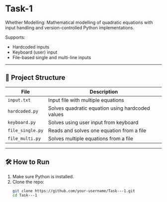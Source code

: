 # Task-1
Whether Modelling: Mathematical modelling of quadratic equations with input handling and version-controlled Python implementations.


Supports:
- Hardcoded inputs
- Keyboard (user) input
- File-based single and multi-line inputs

---

## 📂 Project Structure

| File                | Description                                  |
|---------------------|----------------------------------------------|
| `input.txt`         | Input file with multiple equations           |
| `hardcoded.py`      | Solves quadratic equation using hardcoded values |
| `keyboard.py`       | Solves using user input from keyboard        |
| `file_single.py`    | Reads and solves one equation from a file    |
| `file_multi.py`     | Solves multiple equations from a file        |


---

## 🛠️ How to Run

1. Make sure Python is installed.
2. Clone the repo:
   ```bash
   git clone https://github.com/your-username/Task---1.git
   cd Task---1
